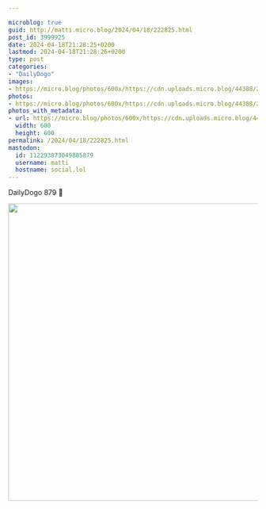 ```yaml
---

microblog: true
guid: http://matti.micro.blog/2024/04/18/222825.html
post_id: 3999925
date: 2024-04-18T21:28:25+0200
lastmod: 2024-04-18T21:28:26+0200
type: post
categories:
- "DailyDogo"
images:
- https://micro.blog/photos/600x/https://cdn.uploads.micro.blog/44388/2024/48f2c90026784522b577bd06a2c24c70.jpg
photos:
- https://micro.blog/photos/600x/https://cdn.uploads.micro.blog/44388/2024/48f2c90026784522b577bd06a2c24c70.jpg
photos_with_metadata:
- url: https://micro.blog/photos/600x/https://cdn.uploads.micro.blog/44388/2024/48f2c90026784522b577bd06a2c24c70.jpg
  width: 600
  height: 600
permalink: /2024/04/18/222825.html
mastodon:
  id: 112293873049885879
  username: matti
  hostname: social.lol
---
```

DailyDogo 879 🐶

<img src="/media/uploads/2024/48f2c90026784522b577bd06a2c24c70.jpg" width="600" height="600" alt="" />
